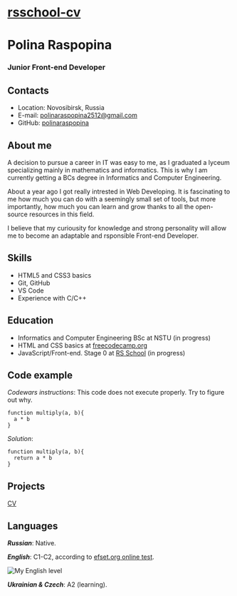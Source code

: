 # [rsschool-cv](https://github.com/polinaraspopina/rsschool-cv)
# Polina Raspopina
### Junior Front-end Developer
## Contacts
- Location: Novosibirsk, Russia
- E-mail: polinaraspopina2512@gmail.com
- GitHub: [polinaraspopina](https://github.com/polinaraspopina)

## About me
A decision to pursue a career in IT was easy to me, as I graduated a lyceum specializing mainly in mathematics and informatics. This is why I am currently getting a BCs degree in Informatics and Computer Engineering.

About a year ago I got really intrested in Web Developing. It is fascinating to me how much you can do with a seemingly small set of tools, but more importantly, how much you can learn and grow thanks to all the open-source resources in this field.

I believe that my curiousity for knowledge and strong personality will allow me to become an adaptable and rsponsible Front-end Developer.
## Skills
- HTML5 and CSS3 basics
- Git, GitHub
- VS Code
- Experience with C/C++
## Education
- Informatics and Computer Engineering BSc at NSTU (in progress)
- HTML and CSS basics at [freecodecamp.org](https://www.freecodecamp.org/)
- JavaScript/Front-end. Stage 0 at [RS School](https://rs.school) (in progress)
## Code example
*Codewars instructions*: This code does not execute properly. Try to figure out why.
```
function multiply(a, b){
  a * b
}
```
*Solution*:
```
function multiply(a, b){
  return a * b
}
```
## Projects
[CV](https://github.com/polinaraspopina/rsschool-cv)
## Languages
**_Russian_**: Native.

**_English_**: C1-C2, according to [efset.org online test](https://www.efset.org/quick-check).

![My English level](https://i.pinimg.com/564x/2f/d7/71/2fd771060119a2a179d52e97bcaf0114.jpg)

**_Ukrainian & Czech_**: A2 (learning).